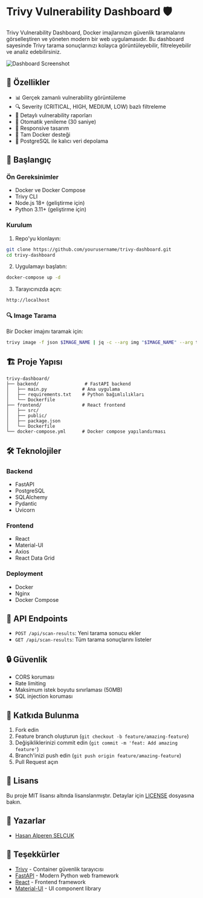 # Trivy Vulnerability Dashboard 🛡️

Trivy Vulnerability Dashboard, Docker imajlarınızın güvenlik taramalarını görselleştiren ve yöneten modern bir web uygulamasıdır. Bu dashboard sayesinde Trivy tarama sonuçlarınızı kolayca görüntüleyebilir, filtreleyebilir ve analiz edebilirsiniz.

![Dashboard Screenshot](docs/dashboard-screenshot.png)

## 🌟 Özellikler

- 📊 Gerçek zamanlı vulnerability görüntüleme
- 🔍 Severity (CRITICAL, HIGH, MEDIUM, LOW) bazlı filtreleme
- 📝 Detaylı vulnerability raporları
- 🔄 Otomatik yenileme (30 saniye)
- 📱 Responsive tasarım
- 🐳 Tam Docker desteği
- 💾 PostgreSQL ile kalıcı veri depolama

## 🚀 Başlangıç

### Ön Gereksinimler

- Docker ve Docker Compose
- Trivy CLI
- Node.js 18+ (geliştirme için)
- Python 3.11+ (geliştirme için)

### Kurulum

1. Repo'yu klonlayın:
```bash
git clone https://github.com/yourusername/trivy-dashboard.git
cd trivy-dashboard
```

2. Uygulamayı başlatın:
```bash
docker-compose up -d
```

3. Tarayıcınızda açın:
```
http://localhost
```

### 🔍 Image Tarama

Bir Docker imajını taramak için:

```bash
trivy image -f json $IMAGE_NAME | jq -c --arg img "$IMAGE_NAME" --arg time "$(date -u +"%Y-%m-%dT%H:%M:%SZ")" '{image_name: $img, scan_time: $time, vulnerabilities: [.Results[] | select(.Vulnerabilities != null) | .Vulnerabilities[]] | unique}' | curl -X POST -H "Content-Type: application/json" -d @- http://localhost:8000/api/scan-results
```

## 🏗️ Proje Yapısı

```
trivy-dashboard/
├── backend/                 # FastAPI backend
│   ├── main.py             # Ana uygulama
│   ├── requirements.txt    # Python bağımlılıkları
│   └── Dockerfile         
├── frontend/               # React frontend
│   ├── src/               
│   ├── public/            
│   ├── package.json       
│   └── Dockerfile        
└── docker-compose.yml      # Docker compose yapılandırması
```

## 🛠️ Teknolojiler

### Backend
- FastAPI
- PostgreSQL
- SQLAlchemy
- Pydantic
- Uvicorn

### Frontend
- React
- Material-UI
- Axios
- React Data Grid

### Deployment
- Docker
- Nginx
- Docker Compose

## 📝 API Endpoints

- `POST /api/scan-results`: Yeni tarama sonucu ekler
- `GET /api/scan-results`: Tüm tarama sonuçlarını listeler

## 🔒 Güvenlik

- CORS koruması
- Rate limiting
- Maksimum istek boyutu sınırlaması (50MB)
- SQL injection koruması

## 🤝 Katkıda Bulunma

1. Fork edin
2. Feature branch oluşturun (`git checkout -b feature/amazing-feature`)
3. Değişikliklerinizi commit edin (`git commit -m 'feat: Add amazing feature'`)
4. Branch'inizi push edin (`git push origin feature/amazing-feature`)
5. Pull Request açın

## 📄 Lisans

Bu proje MIT lisansı altında lisanslanmıştır. Detaylar için [LICENSE](LICENSE) dosyasına bakın.

## 👥 Yazarlar

- [Hasan Alperen SELCUK](https://github.com/alperen-selcuk)

## 🙏 Teşekkürler

- [Trivy](https://github.com/aquasecurity/trivy) - Container güvenlik tarayıcısı
- [FastAPI](https://fastapi.tiangolo.com/) - Modern Python web framework
- [React](https://reactjs.org/) - Frontend framework
- [Material-UI](https://mui.com/) - UI component library
